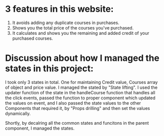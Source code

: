 # 3 features in this website:
1. It avoids adding any duplicate courses in purchases.
2. Shows you the total price of the courses you've purchased.
3. It calculates and shows you the remaining and added credit of your purchased courses.


# Discussion about how I managed the states in this project:

 I took only 3 states in total. One for maintaining Credit value, Courses array of object and price value.
 I managed the stated by "State lifting".
 I used the updater function of the state in the handleCourse function that handles all the click events, passed the function to proper component which updated the values on event, and I also passed the state values to the other Components that required it, by "Props drilling" and then set the values dynamically.

 Shortly, by decalring all the common states and funcitons in the parent component, I managed the states.